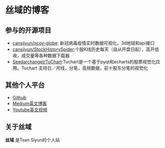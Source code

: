 # 丝域的博客

## 参与的开源项目

- [cansijyun/ncov-globe](https://github.com/cansijyun/ncov-globe): 新冠病毒疫情实时数据可视化，3d地球和api接口
- [cansijyun/StockHistorySpider](https://github.com/cansijyun/StockHistorySpider):个股K线历史每天（自从开盘日起），高开低收，成交量等各种数据下载器
- [Seedarchangel/TuChart](https://github.com/Seedarchangel/TuChart):Tuchart是一个基于pyqt和echarts的股票视觉化应用。Tuchart 支持日／月线，分笔，高频数据，前十股东分笔的视觉化

## 其他个人平台

- [Github](https://github.com/cansijyun)
- [Medium英文博客](https://medium.com/@can_sijyun)
- [Youtube英文视频](https://www.youtube.com/channel/UCehMwkPO1_Jm3l3xBxVKmzw)




## 关于丝域
**丝域** 是Tsan Siyun的个人站

